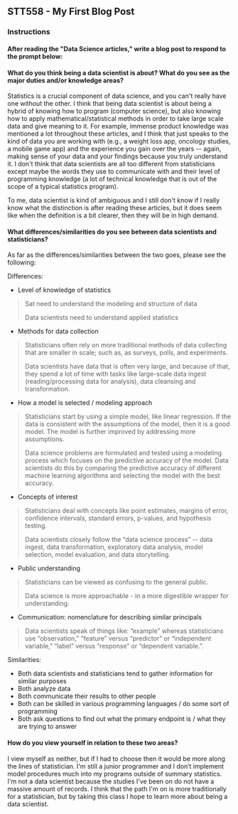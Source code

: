 ## STT558 - My First Blog Post

### Instructions
#### After reading the "Data Science articles," write a blog post to respond to the prompt below:

#### What do you think being a data scientist is about? What do you see as the major duties and/or knowledge areas?  

Statistics is a crucial component of data science, and you can't really have one without the other. I think that being data scientist is about being a hybrid of knowing how to program (computer science), but also knowing how to apply mathematical/statistical methods in order to take large scale data and give meaning to it. For example, immense product knowledge was mentioned a lot throughout these articles, and I think that just speaks to the kind of data you are working with (e.g., a weight loss app, oncology studies, a mobile game app) and the experience you gain over the years -- again, making sense of your data and your findings because you truly understand it. I don't think that data scientists are all too different from statisticians except maybe the words they use to communicate with and their level of programming knowledge (a lot of technical knowledge that is out of the scope of a typical statistics program). 

To me, data scientist is kind of ambiguous and I still don't know if I really know what the distinction is after reading these articles, but it does seem like when the definition is a bit clearer, then they will be in high demand. 
   
#### What differences/similarities do you see between data scientists and statisticians?  

As far as the differences/similarities between the two goes, please see the following:

Differences:
- Level of knowledge of statistics
> Sat need to understand the modeling and structure of data
>
> Data scientists need to understand applied statistics

- Methods for data collection
> Statisticians often rely on more traditional methods of data collecting that are smaller in scale; such as, as surveys, polls, and experiments. 
> 
> Data scientists have data that is often very large, and because of that, they spend a lot of time with tasks like large-scale data ingest (reading/processing data for analysis), data cleansing and transformation.

- How a model is selected / modeling approach
> Statisticians start by using a simple model, like linear regression. If the data is consistent with the assumptions of the model, then it is a good model. The model is further improved by addressing more assumptions.
> 
> Data science problems are formulated and tested using a modeling process which focuses on the predictive accuracy of the model. Data scientists do this by comparing the predictive accuracy of different machine learning algorithms and selecting the model with the best accuracy.

- Concepts of interest
> Statisticians deal with concepts like point estimates, margins of error, confidence intervals, standard errors, p-values, and hypothesis testing.
> 
> Data scientists closely follow the “data science process” -- data ingest, data transformation, exploratory data analysis, model selection, model evaluation, and data storytelling. 

- Public understanding
> Statisticians can be viewed as confusing to the general public.
> 
> Data science is more approachable - in a more digestible wrapper for understanding.

- Communication: nomenclature for describing similar principals
> Data scientists speak of things like: “example” whereas statisticians use “observation,” “feature” versus “predictor” or “independent variable,” “label” versus “response” or “dependent variable.”.

Similarities:
- Both data scientists and statisticians tend to gather information for similar purposes
- Both analyze data
- Both communicate their results to other people 
- Both can be skilled in various programming languages / do some sort of programming
- Both ask questions to find out what the primary endpoint is / what they are trying to answer
 
#### How do you view yourself in relation to these two areas?

I view myself as neither, but if I had to choose then it would be more along the lines of statistician. I'm still a junior programmer and I don’t implement model procedures much into my programs outside of summary statistics. I'm not a data scientist because the studies I've been on do not have a massive amount of records. I think that the path I'm on is more traditionally for a statistician, but by taking this class I hope to learn more about being a data scientist. 

<!---
#### Your blog post can be written in a conversational tone or more formally (however you want to represent yourself). There is no word count or anything like that, just make sure you answer the prompts above to receive full credit. Submit the URL for your GitHub blog in the text box. 

link for creating a blog: https://chadbaldwin.net/2021/03/14/how-to-build-a-sql-blog.html
--->

